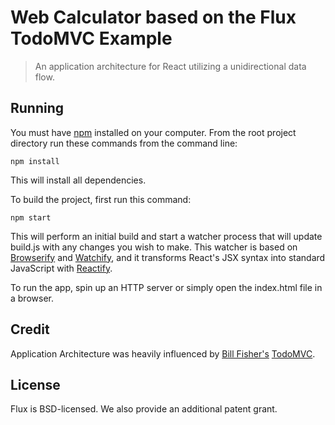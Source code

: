 # Web Calculator based on the Flux TodoMVC Example

> An application architecture for React utilizing a unidirectional data flow.


## Running

You must have [npm](https://www.npmjs.org/) installed on your computer.
From the root project directory run these commands from the command line:

    npm install

This will install all dependencies.

To build the project, first run this command:

    npm start

This will perform an initial build and start a watcher process that will update build.js with any changes you wish to make.  This watcher is based on [Browserify](http://browserify.org/) and [Watchify](https://github.com/substack/watchify), and it transforms React's JSX syntax into standard JavaScript with [Reactify](https://github.com/andreypopp/reactify).

To run the app, spin up an HTTP server or simply open the index.html file in a browser.


## Credit

Application Architecture was heavily influenced by [Bill Fisher's](https://www.facebook.com/bill.fisher.771) [TodoMVC](http://todomvc.com/examples/react/#/).


## License

Flux is BSD-licensed. We also provide an additional patent grant.
